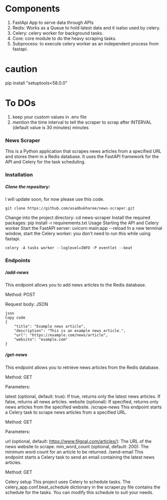 # **Components**
1. FastApi App to serve data through APIs
2. Redis:  Works as a Queue to hold latest data and it isalso used by celery.
3. Celery: celery worker for background tasks.
4. Core: core module to do the heavy scraping tasks.
5. Subprocess: to execute celery worker as an independent process from fastapi.
# caution 
pip install "setuptools<58.0.0"

# To DOs
1. keep your custom values in .env file
2. mention the time interval to tell the scraper to scrap after INTERVAL (default value is 30 minutes) minutes

### News Scraper

This is a Python application that scrapes news articles from a specified URL and stores them in a Redis database. It uses the FastAPI framework for the API and Celery for the task scheduling.

### Installation

##### Clone the repository: 
I will update soon, for now please use this code.

`git clone https://github.com/asadbukharee/news-scraper.git`

Change into the project directory: cd news-scraper
Install the required packages: pip install -r requirements.txt
Usage
Starting the API and Celery worker
Start the FastAPI server: uvicorn main:app --reload
In a new terminal window, start the Celery worker: 
you don't need to run this while using fastapi.

`celery -A tasks worker --loglevel=INFO -P eventlet --beat`

### Endpoints

##### /add-news

This endpoint allows you to add news articles to the Redis database.

Method: POST

Request body: JSON

    json
    Copy code
    {
        "title": "Example news article",
        "description": "This is an example news article.",
        "url": "https://example.com/news/article",
        "website": "example.com"
    }

##### /get-news

This endpoint allows you to retrieve news articles from the Redis database.

Method: GET

Parameters:

latest (optional, default: true): If true, returns only the latest news articles. If false, returns all news articles.
website (optional): If specified, returns only news articles from the specified website.
/scrape-news
This endpoint starts a Celery task to scrape news articles from a specified URL.

Method: GET

Parameters:

url (optional, default: https://www.filgoal.com/articles/): The URL of the news website to scrape.
min_word_count (optional, default: 200): The minimum word count for an article to be returned.
/send-email
This endpoint starts a Celery task to send an email containing the latest news articles.

Method: GET

Celery setup
This project uses Celery to schedule tasks. The celery_app.conf.beat_schedule dictionary in the scraper.py file contains the schedule for the tasks. You can modify this schedule to suit your needs.